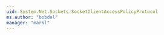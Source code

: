 ```yaml
---
uid: System.Net.Sockets.SocketClientAccessPolicyProtocol
ms.author: "bobdel"
manager: "markl"
---
```

